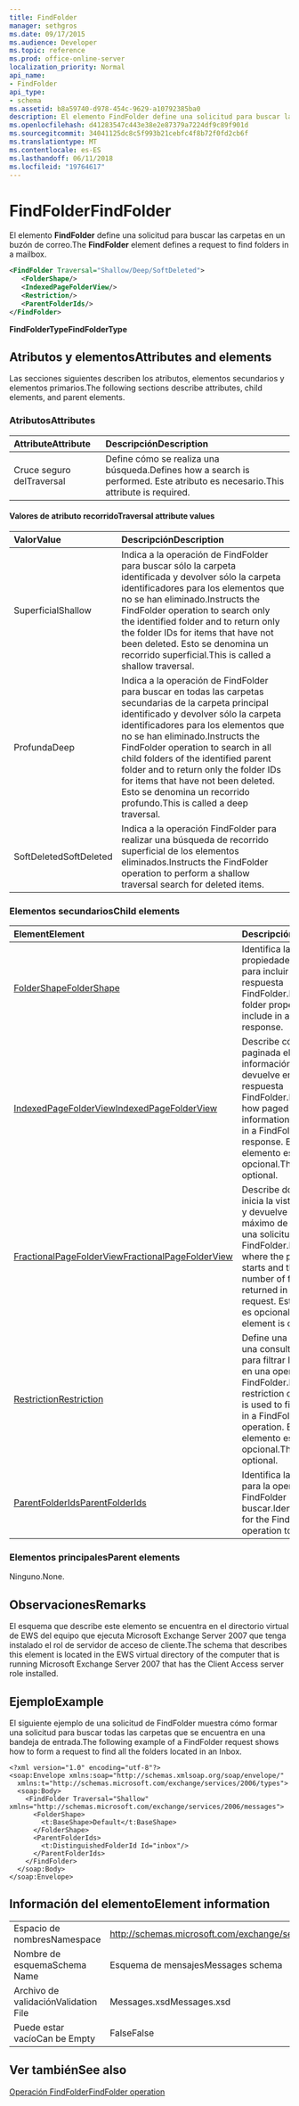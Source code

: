 ```yaml
---
title: FindFolder
manager: sethgros
ms.date: 09/17/2015
ms.audience: Developer
ms.topic: reference
ms.prod: office-online-server
localization_priority: Normal
api_name:
- FindFolder
api_type:
- schema
ms.assetid: b8a59740-d978-454c-9629-a10792385ba0
description: El elemento FindFolder define una solicitud para buscar las carpetas en un buzón de correo.
ms.openlocfilehash: d41283547c443e38e2e87379a7224df9c89f901d
ms.sourcegitcommit: 34041125dc8c5f993b21cebfc4f8b72f0fd2cb6f
ms.translationtype: MT
ms.contentlocale: es-ES
ms.lasthandoff: 06/11/2018
ms.locfileid: "19764617"
---
```

# <a name="findfolder"></a><span data-ttu-id="a985b-103">FindFolder</span><span class="sxs-lookup"><span data-stu-id="a985b-103">FindFolder</span></span>

<span data-ttu-id="a985b-104">El elemento **FindFolder** define una solicitud para buscar las carpetas en un buzón de correo.</span><span class="sxs-lookup"><span data-stu-id="a985b-104">The **FindFolder** element defines a request to find folders in a mailbox.</span></span> 
  
```xml
<FindFolder Traversal="Shallow/Deep/SoftDeleted">
   <FolderShape/>
   <IndexedPageFolderView/>
   <Restriction/>
   <ParentFolderIds/>
</FindFolder>
```

 <span data-ttu-id="a985b-105">**FindFolderType**</span><span class="sxs-lookup"><span data-stu-id="a985b-105">**FindFolderType**</span></span>
## <a name="attributes-and-elements"></a><span data-ttu-id="a985b-106">Atributos y elementos</span><span class="sxs-lookup"><span data-stu-id="a985b-106">Attributes and elements</span></span>

<span data-ttu-id="a985b-107">Las secciones siguientes describen los atributos, elementos secundarios y elementos primarios.</span><span class="sxs-lookup"><span data-stu-id="a985b-107">The following sections describe attributes, child elements, and parent elements.</span></span>
  
### <a name="attributes"></a><span data-ttu-id="a985b-108">Atributos</span><span class="sxs-lookup"><span data-stu-id="a985b-108">Attributes</span></span>

|<span data-ttu-id="a985b-109">**Attribute**</span><span class="sxs-lookup"><span data-stu-id="a985b-109">**Attribute**</span></span>|<span data-ttu-id="a985b-110">**Descripción**</span><span class="sxs-lookup"><span data-stu-id="a985b-110">**Description**</span></span>|
|:-----|:-----|
|<span data-ttu-id="a985b-111">Cruce seguro del</span><span class="sxs-lookup"><span data-stu-id="a985b-111">Traversal</span></span>  <br/> |<span data-ttu-id="a985b-112">Define cómo se realiza una búsqueda.</span><span class="sxs-lookup"><span data-stu-id="a985b-112">Defines how a search is performed.</span></span> <span data-ttu-id="a985b-113">Este atributo es necesario.</span><span class="sxs-lookup"><span data-stu-id="a985b-113">This attribute is required.</span></span>  <br/> |
   
#### <a name="traversal-attribute-values"></a><span data-ttu-id="a985b-114">Valores de atributo recorrido</span><span class="sxs-lookup"><span data-stu-id="a985b-114">Traversal attribute values</span></span>

|<span data-ttu-id="a985b-115">**Valor**</span><span class="sxs-lookup"><span data-stu-id="a985b-115">**Value**</span></span>|<span data-ttu-id="a985b-116">**Descripción**</span><span class="sxs-lookup"><span data-stu-id="a985b-116">**Description**</span></span>|
|:-----|:-----|
|<span data-ttu-id="a985b-117">Superficial</span><span class="sxs-lookup"><span data-stu-id="a985b-117">Shallow</span></span>  <br/> |<span data-ttu-id="a985b-118">Indica a la operación de FindFolder para buscar sólo la carpeta identificada y devolver sólo la carpeta identificadores para los elementos que no se han eliminado.</span><span class="sxs-lookup"><span data-stu-id="a985b-118">Instructs the FindFolder operation to search only the identified folder and to return only the folder IDs for items that have not been deleted.</span></span> <span data-ttu-id="a985b-119">Esto se denomina un recorrido superficial.</span><span class="sxs-lookup"><span data-stu-id="a985b-119">This is called a shallow traversal.</span></span>  <br/> |
|<span data-ttu-id="a985b-120">Profunda</span><span class="sxs-lookup"><span data-stu-id="a985b-120">Deep</span></span>  <br/> |<span data-ttu-id="a985b-121">Indica a la operación de FindFolder para buscar en todas las carpetas secundarias de la carpeta principal identificado y devolver sólo la carpeta identificadores para los elementos que no se han eliminado.</span><span class="sxs-lookup"><span data-stu-id="a985b-121">Instructs the FindFolder operation to search in all child folders of the identified parent folder and to return only the folder IDs for items that have not been deleted.</span></span> <span data-ttu-id="a985b-122">Esto se denomina un recorrido profundo.</span><span class="sxs-lookup"><span data-stu-id="a985b-122">This is called a deep traversal.</span></span>  <br/> |
|<span data-ttu-id="a985b-123">SoftDeleted</span><span class="sxs-lookup"><span data-stu-id="a985b-123">SoftDeleted</span></span>  <br/> |<span data-ttu-id="a985b-124">Indica a la operación FindFolder para realizar una búsqueda de recorrido superficial de los elementos eliminados.</span><span class="sxs-lookup"><span data-stu-id="a985b-124">Instructs the FindFolder operation to perform a shallow traversal search for deleted items.</span></span>  <br/> |
   
### <a name="child-elements"></a><span data-ttu-id="a985b-125">Elementos secundarios</span><span class="sxs-lookup"><span data-stu-id="a985b-125">Child elements</span></span>

|<span data-ttu-id="a985b-126">**Element**</span><span class="sxs-lookup"><span data-stu-id="a985b-126">**Element**</span></span>|<span data-ttu-id="a985b-127">**Descripción**</span><span class="sxs-lookup"><span data-stu-id="a985b-127">**Description**</span></span>|
|:-----|:-----|
|[<span data-ttu-id="a985b-128">FolderShape</span><span class="sxs-lookup"><span data-stu-id="a985b-128">FolderShape</span></span>](foldershape.md) <br/> |<span data-ttu-id="a985b-129">Identifica las propiedades de carpeta para incluir en una respuesta FindFolder.</span><span class="sxs-lookup"><span data-stu-id="a985b-129">Identifies the folder properties to include in a FindFolder response.</span></span>  <br/> |
|[<span data-ttu-id="a985b-130">IndexedPageFolderView</span><span class="sxs-lookup"><span data-stu-id="a985b-130">IndexedPageFolderView</span></span>](indexedpagefolderview.md) <br/> |<span data-ttu-id="a985b-131">Describe cómo paginada elemento de información se devuelve en una respuesta FindFolder.</span><span class="sxs-lookup"><span data-stu-id="a985b-131">Describes how paged item information is returned in a FindFolder response.</span></span> <span data-ttu-id="a985b-132">Este elemento es opcional.</span><span class="sxs-lookup"><span data-stu-id="a985b-132">This element is optional.</span></span>  <br/> |
|[<span data-ttu-id="a985b-133">FractionalPageFolderView</span><span class="sxs-lookup"><span data-stu-id="a985b-133">FractionalPageFolderView</span></span>](fractionalpagefolderview.md) <br/> |<span data-ttu-id="a985b-134">Describe donde se inicia la vista de página y devuelve el número máximo de carpetas en una solicitud FindFolder.</span><span class="sxs-lookup"><span data-stu-id="a985b-134">Describes where the paged view starts and the maximum number of folders returned in a FindFolder request.</span></span> <span data-ttu-id="a985b-135">Este elemento es opcional.</span><span class="sxs-lookup"><span data-stu-id="a985b-135">This element is optional.</span></span>  <br/> |
|[<span data-ttu-id="a985b-136">Restriction</span><span class="sxs-lookup"><span data-stu-id="a985b-136">Restriction</span></span>](restriction.md) <br/> |<span data-ttu-id="a985b-137">Define una restricción o una consulta que se usa para filtrar las carpetas en una operación FindFolder.</span><span class="sxs-lookup"><span data-stu-id="a985b-137">Defines a restriction or query that is used to filter folders in a FindFolder operation.</span></span> <span data-ttu-id="a985b-138">Este elemento es opcional.</span><span class="sxs-lookup"><span data-stu-id="a985b-138">This element is optional.</span></span>  <br/> |
|[<span data-ttu-id="a985b-139">ParentFolderIds</span><span class="sxs-lookup"><span data-stu-id="a985b-139">ParentFolderIds</span></span>](parentfolderids.md) <br/> |<span data-ttu-id="a985b-140">Identifica las carpetas para la operación FindFolder buscar.</span><span class="sxs-lookup"><span data-stu-id="a985b-140">Identifies folders for the FindFolder operation to search.</span></span>  <br/> |
   
### <a name="parent-elements"></a><span data-ttu-id="a985b-141">Elementos principales</span><span class="sxs-lookup"><span data-stu-id="a985b-141">Parent elements</span></span>

<span data-ttu-id="a985b-142">Ninguno.</span><span class="sxs-lookup"><span data-stu-id="a985b-142">None.</span></span>
  
## <a name="remarks"></a><span data-ttu-id="a985b-143">Observaciones</span><span class="sxs-lookup"><span data-stu-id="a985b-143">Remarks</span></span>

<span data-ttu-id="a985b-144">El esquema que describe este elemento se encuentra en el directorio virtual de EWS del equipo que ejecuta Microsoft Exchange Server 2007 que tenga instalado el rol de servidor de acceso de cliente.</span><span class="sxs-lookup"><span data-stu-id="a985b-144">The schema that describes this element is located in the EWS virtual directory of the computer that is running Microsoft Exchange Server 2007 that has the Client Access server role installed.</span></span>
  
## <a name="example"></a><span data-ttu-id="a985b-145">Ejemplo</span><span class="sxs-lookup"><span data-stu-id="a985b-145">Example</span></span>

<span data-ttu-id="a985b-146">El siguiente ejemplo de una solicitud de FindFolder muestra cómo formar una solicitud para buscar todas las carpetas que se encuentra en una bandeja de entrada.</span><span class="sxs-lookup"><span data-stu-id="a985b-146">The following example of a FindFolder request shows how to form a request to find all the folders located in an Inbox.</span></span>
  
```
<?xml version="1.0" encoding="utf-8"?>
<soap:Envelope xmlns:soap="http://schemas.xmlsoap.org/soap/envelope/"
  xmlns:t="http://schemas.microsoft.com/exchange/services/2006/types">
  <soap:Body>
    <FindFolder Traversal="Shallow" xmlns="http://schemas.microsoft.com/exchange/services/2006/messages">
      <FolderShape>
        <t:BaseShape>Default</t:BaseShape>
      </FolderShape>
      <ParentFolderIds>
        <t:DistinguishedFolderId Id="inbox"/>
      </ParentFolderIds>
    </FindFolder>
  </soap:Body>
</soap:Envelope>
```

## <a name="element-information"></a><span data-ttu-id="a985b-147">Información del elemento</span><span class="sxs-lookup"><span data-stu-id="a985b-147">Element information</span></span>

|||
|:-----|:-----|
|<span data-ttu-id="a985b-148">Espacio de nombres</span><span class="sxs-lookup"><span data-stu-id="a985b-148">Namespace</span></span>  <br/> |http://schemas.microsoft.com/exchange/services/2006/messages  <br/> |
|<span data-ttu-id="a985b-149">Nombre de esquema</span><span class="sxs-lookup"><span data-stu-id="a985b-149">Schema Name</span></span>  <br/> |<span data-ttu-id="a985b-150">Esquema de mensajes</span><span class="sxs-lookup"><span data-stu-id="a985b-150">Messages schema</span></span>  <br/> |
|<span data-ttu-id="a985b-151">Archivo de validación</span><span class="sxs-lookup"><span data-stu-id="a985b-151">Validation File</span></span>  <br/> |<span data-ttu-id="a985b-152">Messages.xsd</span><span class="sxs-lookup"><span data-stu-id="a985b-152">Messages.xsd</span></span>  <br/> |
|<span data-ttu-id="a985b-153">Puede estar vacío</span><span class="sxs-lookup"><span data-stu-id="a985b-153">Can be Empty</span></span>  <br/> |<span data-ttu-id="a985b-154">False</span><span class="sxs-lookup"><span data-stu-id="a985b-154">False</span></span>  <br/> |
   
## <a name="see-also"></a><span data-ttu-id="a985b-155">Ver también</span><span class="sxs-lookup"><span data-stu-id="a985b-155">See also</span></span>



[<span data-ttu-id="a985b-156">Operación FindFolder</span><span class="sxs-lookup"><span data-stu-id="a985b-156">FindFolder operation</span></span>](findfolder-operation.md)

